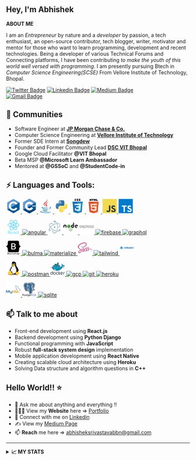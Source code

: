 ## Hey, I'm Abhishek

**ABOUT ME**

I am an _Entrepreneur_ by nature and a _developer_ by passion, a tech enthusiast, an open-source contributor, tech blogger, writer, motivator and mentor for those who want to learn programming, development and recent technologies.
Being a developer of various Technical Forums and Connecting platforms, I have been contributing _to make the youth of this world well versed with programming_.
I am presently pursuing Btech in _Computer Science Engineering(SCSE)_ From Vellore Institute of Technology, Bhopal.


[![Twitter Badge](https://img.shields.io/badge/-@abhishek2x-1ca0f1?style=flat-square&labelColor=1ca0f1&logo=twitter&logoColor=white&link=https://twitter.com/Abhishe51428266)](https://twitter.com/Abhishe51428266) [![Linkedin Badge](https://img.shields.io/badge/-abhishek-blue?style=flat-square&logo=Linkedin&logoColor=white&link=https://www.linkedin.com/in/abhishek-srivastava-49482a190/)](https://www.linkedin.com/in/abhishek-srivastava-49482a190/) [![Medium Badge](https://img.shields.io/badge/-@abhishek2x-03a57a?style=flat-square&labelColor=000000&logo=Medium&link=https://medium.com/@abhishek2x/)](https://medium.com/@abhishek2x)
</br>
[![Gmail Badge](https://img.shields.io/badge/-abhisheksrivastavabbn@gmail.com-c14438?style=flat-square&logo=Gmail&logoColor=white&link=mailto:abhisheksrivastavabbn@gmail.com)](mailto:abhisheksrivastavabbn@gmail.com)


## 👯 Communities

- Software Engineer at **[JP Morgan Chase & Co.](https://jpmorgan.com/)**
- Computer Science Engineering at **[Vellore Institute of Technology](http://vitbhopal.ac.in/)**
- Former SDE Intern at **[Songdew](https://songdew.com/)**
- Founder and Former Community Lead **[DSC VIT Bhopal](https://dsc.community.dev/vellore-institute-of-technology-bhopal/)**
- Google Cloud Facilitator **@VIT Bhopal**
- Beta MSP **@Microsoft Learn Ambassador**
- Mentored at **@GSSoC** and **@StudentCode-in**

## ⚡ Languages and Tools:

<p align="left"> 

<a href="https://www.cprogramming.com/" target="_blank"> <img src="https://raw.githubusercontent.com/devicons/devicon/master/icons/c/c-original.svg" alt="c" width="40" height="40"/> </a> <a href="https://www.w3schools.com/cpp/" target="_blank"> <img src="https://raw.githubusercontent.com/devicons/devicon/master/icons/cplusplus/cplusplus-original.svg" alt="cplusplus" width="40" height="40"/> </a> <a href="https://www.java.com" target="_blank"> <img src="https://raw.githubusercontent.com/devicons/devicon/master/icons/java/java-original.svg" alt="java" width="40" height="40"/> </a> <a href="https://www.python.org" target="_blank"> <img src="https://raw.githubusercontent.com/devicons/devicon/master/icons/python/python-original.svg" alt="python" width="40" height="40"/> </a>  <a href="https://www.w3schools.com/css/" target="_blank"> <img src="https://raw.githubusercontent.com/devicons/devicon/master/icons/css3/css3-original-wordmark.svg" alt="css3" width="40" height="40"/> </a> <a href="https://www.w3.org/html/" target="_blank"> <img src="https://raw.githubusercontent.com/devicons/devicon/master/icons/html5/html5-original-wordmark.svg" alt="html5" width="40" height="40"/> </a> <a href="https://developer.mozilla.org/en-US/docs/Web/JavaScript" target="_blank"> <img src="https://raw.githubusercontent.com/devicons/devicon/master/icons/javascript/javascript-original.svg" alt="javascript" width="40" height="40"/> </a> <a href="https://www.typescriptlang.org/" target="_blank"> <img src="https://raw.githubusercontent.com/devicons/devicon/master/icons/typescript/typescript-original.svg" alt="typescript" width="40" height="40"/> </a>



<a href="https://reactjs.org/" target="_blank"> <img src="https://raw.githubusercontent.com/devicons/devicon/master/icons/react/react-original-wordmark.svg" alt="react" width="40" height="40"/> </a> <a href="https://angular.io/" target="_blank"> <img src="https://cdn.freebiesupply.com/logos/large/2x/angular-icon-1-logo-png-transparent.png" alt="angular" width="40" height="40"/> </a>  <a href="https://www.electronjs.org" target="_blank"> <img src="https://raw.githubusercontent.com/devicons/devicon/master/icons/electron/electron-original.svg" alt="electron" width="40" height="40"/> </a>  <a href="https://nodejs.org" target="_blank"> <img src="https://raw.githubusercontent.com/devicons/devicon/master/icons/nodejs/nodejs-original-wordmark.svg" alt="nodejs" width="40" height="40"/> </a>  <a href="https://expressjs.com" target="_blank"> <img src="https://raw.githubusercontent.com/devicons/devicon/master/icons/express/express-original-wordmark.svg" alt="express" width="40" height="40"/> </a> <a href="https://firebase.google.com/" target="_blank"> <img src="https://www.vectorlogo.zone/logos/firebase/firebase-icon.svg" alt="firebase" width="40" height="40"/> </a> </a> <a href="https://graphql.org" target="_blank"> <img src="https://www.vectorlogo.zone/logos/graphql/graphql-icon.svg" alt="graphql" width="40" height="40"/> </a> 

<a href="https://getbootstrap.com" target="_blank"> <img src="https://raw.githubusercontent.com/devicons/devicon/master/icons/bootstrap/bootstrap-plain-wordmark.svg" alt="bootstrap" width="40" height="40"/> </a> <a href="https://bulma.io/" target="_blank"> <img src="https://raw.githubusercontent.com/gilbarbara/logos/804dc257b59e144eaca5bc6ffd16949752c6f789/logos/bulma.svg" alt="bulma" width="40" height="40"/> </a>  <a href="https://materializecss.com/" target="_blank"> <img src="https://raw.githubusercontent.com/prplx/svg-logos/5585531d45d294869c4eaab4d7cf2e9c167710a9/svg/materialize.svg" alt="materialize" width="40" height="40"/> </a> <a href="https://sass-lang.com" target="_blank"> <img src="https://raw.githubusercontent.com/devicons/devicon/master/icons/sass/sass-original.svg" alt="sass" width="40" height="40"/> </a> <a href="https://tailwindcss.com/" target="_blank"> <img src="https://www.vectorlogo.zone/logos/tailwindcss/tailwindcss-icon.svg" alt="tailwind" width="40" height="40"/> </a>  <a href="https://webpack.js.org" target="_blank"> <img src="https://raw.githubusercontent.com/devicons/devicon/d00d0969292a6569d45b06d3f350f463a0107b0d/icons/webpack/webpack-original-wordmark.svg" alt="webpack" width="40" height="40"/> </a>

<a href="https://www.linux.org/" target="_blank"> <img src="https://raw.githubusercontent.com/devicons/devicon/master/icons/linux/linux-original.svg" alt="linux" width="40" height="40"/> </a> <a href="https://postman.com" target="_blank"> <img src="https://www.vectorlogo.zone/logos/getpostman/getpostman-icon.svg" alt="postman" width="40" height="40"/> </a> <a href="https://www.docker.com/" target="_blank"> <img src="https://raw.githubusercontent.com/devicons/devicon/master/icons/docker/docker-original-wordmark.svg" alt="docker" width="40" height="40"/> </a> <a href="https://cloud.google.com" target="_blank"> <img src="https://www.vectorlogo.zone/logos/google_cloud/google_cloud-icon.svg" alt="gcp" width="40" height="40"/> </a> <a href="https://git-scm.com/" target="_blank"> <img src="https://www.vectorlogo.zone/logos/git-scm/git-scm-icon.svg" alt="git" width="40" height="40"/>  <a href="https://heroku.com" target="_blank"> <img src="https://www.vectorlogo.zone/logos/heroku/heroku-icon.svg" alt="heroku" width="40" height="40"/> </a> 



 <a href="https://www.mysql.com/" target="_blank"> <img src="https://raw.githubusercontent.com/devicons/devicon/master/icons/mysql/mysql-original-wordmark.svg" alt="mysql" width="40" height="40"/> </a><a href="https://www.postgresql.org" target="_blank"> <img src="https://raw.githubusercontent.com/devicons/devicon/master/icons/postgresql/postgresql-original-wordmark.svg" alt="postgresql" width="40" height="40"/> </a> <a href="https://www.sqlite.org/" target="_blank"> <img src="https://www.vectorlogo.zone/logos/sqlite/sqlite-icon.svg" alt="sqlite" width="40" height="40"/> </a>


## 📫 Talk to me about

- Front-end development using **React.js**
- Backend development using **Python Django**
- Functional programming with **JavaScript**
- Robust **full-stack system design** implementation
- Mobile application development using **React Native**
- Creating scalable cloud architecture using **Heroku**
- Solving Data structure and algorithm questions in **C++**

## Hello World!! ⭐️

- 💬 Ask me about anything and everything !!
- 👨🏻‍💻 View my **Website** here => <a href="https://abhisheksrivastava.vercel.app/">Portfolio</a>
- 💬 Connect with me on <a href="https://www.linkedin.com/in/abhishek-srivastava-49482a190/">Linkedin</a>
- ✍ View my <a href="https://medium.com/@abhishek2x/">Medium Page</a>
- 📫 **Reach** me here => abhisheksrivastavabbn@gmail.com

---

<details>	
  <summary><b>📈 MY STATS</b></summary>
  

<br/>
<br/>

[![Abhishek's github activity graph](https://activity-graph.herokuapp.com/graph?username=abhishek2x&theme=xcode)](https://git.io/abhishek2x)

<br/>
<br/>

![Abhishek's github stats](https://github-readme-stats.vercel.app/api/?username=abhishek2x&theme=prussian&show_icons=true&count_private=true)

<br />
<br />

![Metrics](https://metrics.lecoq.io/abhishek2x?template=classic&repositories=100&isocalendar=1&lines=1&gists=1&introduction=1&skyline=1&nightscout=1&isocalendar.duration=full-year&introduction.title=true&skyline.year=current-year&skyline.frames=60&skyline.quality=0.5&skyline.compatibility=false&nightscout.url=https%3A%2F%2Fexample.herokuapp.com&nightscout.datapoints=12&nightscout.lowalert=80&nightscout.highalert=180&nightscout.urgentlowalert=50&nightscout.urgenthighalert=250&config.timezone=Asia%2FCalcutta)

⭐️ From [abhishek2x](https://github.com/abhishek2x)

</details>
